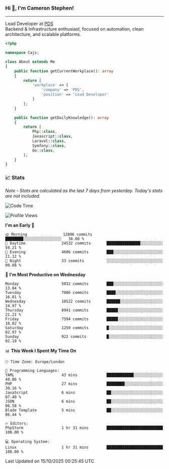 ### Hi 👋, I'm Cameron Stephen!

---

Lead Developer at [PDS](https://prindatasolutions.co.uk)  
Backend & Infrastructure enthusiast, focused on automation, clean architecture, and scalable platforms.


```php
<?php

namespace Cajs;

class About extends Me
{
    public function getCurrentWorkplace(): array
    {
        return [
            'workplace' => [
                'company' => 'PDS',
                'position' => 'Lead Developer'
            ]
        ];
    }

    public function getDailyKnowledge(): array
    {
        return [
            Php::class,
            Javascript::class,
            Laravel::class,
            Symfony::class,
            Go::class,
        ];
    }
}
```

### 📈 Stats
<p><em>Note - Stats are calculated as the last 7 days from yesterday. Today's stats are not included.</em></p>


<!--START_SECTION:waka-->
![Code Time](http://img.shields.io/badge/Code%20Time-4%2C737%20hrs%2054%20mins-blue)

![Profile Views](http://img.shields.io/badge/Profile%20Views-0-blue)

**I'm an Early 🐤** 

```text
🌞 Morning                12896 commits       ████████░░░░░░░░░░░░░░░░░   30.60 % 
🌆 Daytime                24532 commits       ███████████████░░░░░░░░░░   58.21 % 
🌃 Evening                4686 commits        ███░░░░░░░░░░░░░░░░░░░░░░   11.12 % 
🌙 Night                  33 commits          ░░░░░░░░░░░░░░░░░░░░░░░░░   00.08 % 
```
📅 **I'm Most Productive on Wednesday** 

```text
Monday                   5832 commits        ███░░░░░░░░░░░░░░░░░░░░░░   13.84 % 
Tuesday                  7086 commits        ████░░░░░░░░░░░░░░░░░░░░░   16.81 % 
Wednesday                10522 commits       ██████░░░░░░░░░░░░░░░░░░░   24.97 % 
Thursday                 8941 commits        █████░░░░░░░░░░░░░░░░░░░░   21.21 % 
Friday                   7594 commits        █████░░░░░░░░░░░░░░░░░░░░   18.02 % 
Saturday                 1250 commits        █░░░░░░░░░░░░░░░░░░░░░░░░   02.97 % 
Sunday                   922 commits         █░░░░░░░░░░░░░░░░░░░░░░░░   02.19 % 
```


📊 **This Week I Spent My Time On** 

```text
🕑︎ Time Zone: Europe/London

💬 Programming Languages: 
YAML                     43 mins             ████████████░░░░░░░░░░░░░   48.06 % 
PHP                      27 mins             ████████░░░░░░░░░░░░░░░░░   30.16 % 
JavaScript               6 mins              ██░░░░░░░░░░░░░░░░░░░░░░░   07.40 % 
JSON                     6 mins              ██░░░░░░░░░░░░░░░░░░░░░░░   06.58 % 
Blade Template           5 mins              ██░░░░░░░░░░░░░░░░░░░░░░░   06.44 % 

🔥 Editors: 
PhpStorm                 1 hr 31 mins        █████████████████████████   100.00 % 

💻 Operating System: 
Linux                    1 hr 31 mins        █████████████████████████   100.00 % 
```


 Last Updated on 15/10/2025 00:25:45 UTC
<!--END_SECTION:waka-->
